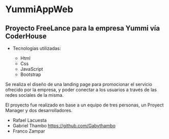 # YummiAppWeb

## Proyecto FreeLance para la empresa Yummi vía CoderHouse

- Tecnologías utilizadas:

    - Html
    - Css
    - JavaScript
    - Bootstrap

Se realiza el diseño de una landing page para promocionar el servicio ofrecido por la empresa, y poder conectar a los usuarios a través de 
las redes sociales de la misma.

El proyecto fue realizado en base a un equipo de tres personas, un Proyect Manager y dos desarrolladores.

  - Rafael Lacuesta
  - Gabriel Thambo https://github.com/Gabythambo
  - Franco Zampar


